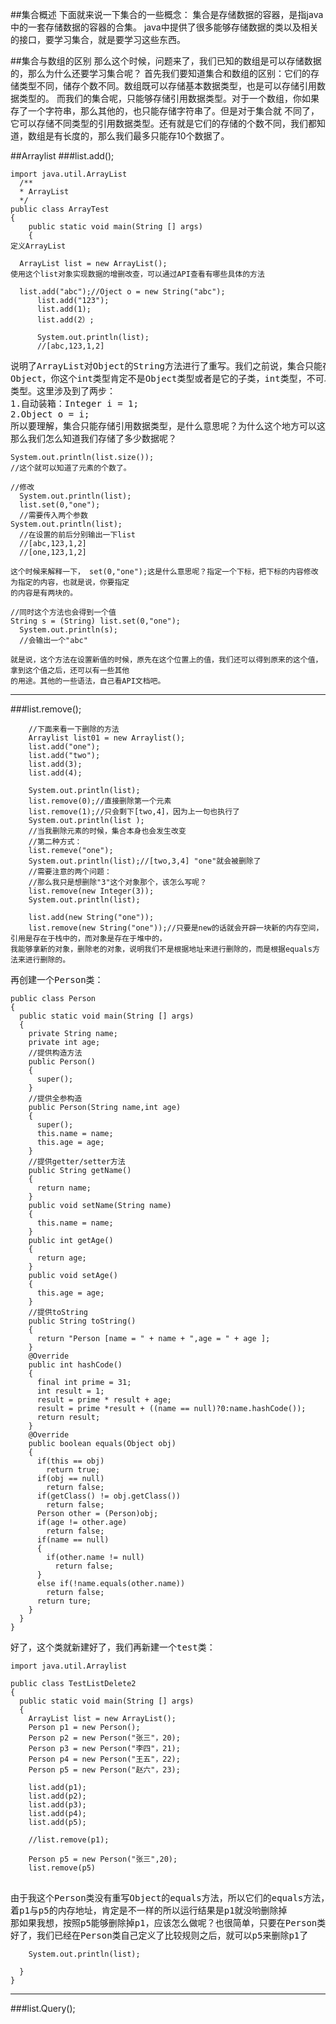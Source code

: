 ##集合概述
	下面就来说一下集合的一些概念：
	集合是存储数据的容器，是指java中的一套存储数据的容器的合集。
	java中提供了很多能够存储数据的类以及相关的接口，要学习集合，就是要学习这些东西。
	
##集合与数组的区别
	那么这个时候，问题来了，我们已知的数组是可以存储数据的，那么为什么还要学习集合呢？
	首先我们要知道集合和数组的区别：它们的存储类型不同，储存个数不同。数组既可以存储基本数据类型，也是可以存储引用数据类型的。
  而我们的集合呢，只能够存储引用数据类型。对于一个数组，你如果存了一个字符串，那么其他的，也只能存储字符串了。但是对于集合就
  不同了，它可以存储不同类型的引用数据类型。还有就是它们的存储的个数不同，我们都知道，数组是有长度的，那么我们最多只能存10个数据了。


##Arraylist
###list.add();

    import java.util.ArrayList
      /**
      * ArrayList
      */
    public class ArrayTest
    {
        public static void main(String [] args)
        {
    定义ArrayList

      ArrayList list = new ArrayList();
    使用这个list对象实现数据的增删改查，可以通过API查看有哪些具体的方法

      list.add("abc");//Oject o = new String("abc");
          list.add("123");
          list.add(1);
          list.add(2）;

          System.out.println(list);
          //[abc,123,1,2]

<pre>
说明了ArrayList对Object的String方法进行了重写。我们之前说，集合只能存储引用数据类型，那个add方法呢，要的数据类型是
Object，你这个int类型肯定不是Object类型或者是它的子类，int类型，不可以称之为类，它只是基本数据类型，类都是引用数据
类型。这里涉及到了两步：
1.自动装箱：Integer i = 1;
2.Object o = i;
所以要理解，集合只能存储引用数据类型，是什么意思呢？为什么这个地方可以这样来写list.add(1);就是发生了上面的两步。
那么我们怎么知道我们存储了多少数据呢？
</pre>

    System.out.println(list.size());
    //这个就可以知道了元素的个数了。

    //修改
      System.out.println(list);
      list.set(0,"one");
      //需要传入两个参数
    System.out.println(list);
      //在设置的前后分别输出一下list
      //[abc,123,1,2]
      //[one,123,1,2]

    这个时候来解释一下， set(0,"one");这是什么意思呢？指定一个下标，把下标的内容修改为指定的内容，也就是说，你要指定
    的内容是有两块的。

    //同时这个方法也会得到一个值
    String s = (String) list.set(0,"one");
      System.out.println(s);
      //会输出一个"abc"

    就是说，这个方法在设置新值的时候，原先在这个位置上的值，我们还可以得到原来的这个值，拿到这个值之后，还可以有一些其他
    的用途。其他的一些语法，自己看API文档吧。

***
###list.remove();

		//下面来看一下删除的方法
	    Arraylist list01 = new Arraylist();
	    list.add("one");
	    list.add("two");
	    list.add(3);
	    list.add(4);
	    
	    System.out.println(list);
	    list.remove(0);//直接删除第一个元素
	    list.remove(1);//只会剩下[two,4]，因为上一句也执行了
	    System.out.println(list );
	    //当我删除元素的时候，集合本身也会发生改变
		//第二种方式：
		list.remeve("one");
		System.out.println(list);//[two,3,4] "one"就会被删除了
		//需要注意的两个问题：
		//那么我只是想删除"3"这个对象那个，该怎么写呢？
		list.remove(new Integer(3));
		System.out.println(list);

		list.add(new String("one"));
		list.remove(new String("one"));//只要是new的话就会开辟一块新的内存空间，引用是存在于栈中的，而对象是存在于堆中的，
    我能够拿新的对象，删除老的对象，说明我们不是根据地址来进行删除的，而是根据equals方法来进行删除的。

<pre>
再创建一个Person类：
</pre>

    public class Person
    {
      public static void main(String [] args)
      {
        private String name;
        private int age;	
        //提供构造方法
        public Person()
        {
          super();
        }
        //提供全参构造
        public Person(String name,int age)
        {	
          super();
          this.name = name;
          this.age = age;
        }
        //提供getter/setter方法
        public String getName()
        {
          return name;
        }
        public void setName(String name)
        {
          this.name = name;
        }
        public int getAge()
        {
          return age;
        }
        public void setAge()
        {
          this.age = age;
        }
        //提供toString
        public String toString()
        {
          return "Person [name = " + name + ",age = " + age ];
        }
        @Override
        public int hashCode()
        {
          final int prime = 31;
          int result = 1;
          result = prime * result + age;
          result = prime *result + ((name == null)?0:name.hashCode());
          return result;
        }
        @Override
        public boolean equals(Object obj)
        {
          if(this == obj)
            return true;
          if(obj == null)
            return false;
          if(getClass() != obj.getClass())
            return false;
          Person other = (Person)obj;
          if(age != other.age)
            return false;
          if(name == null)
          {
            if(other.name != null)
              return false;
          }
          else if(!name.equals(other.name))
            return false;
          return ture;
        }
      }
    }
	
<pre>
好了，这个类就新建好了，我们再新建一个test类：
</pre>

    import java.util.Arraylist

    public class TestListDelete2
    {
      public static void main(String [] args)
      {
        ArrayList list = new ArrayList();
        Person p1 = new Person();
        Person p2 = new Person("张三"，20);
        Person p3 = new Person("李四"，21);
        Person p4 = new Person("王五"，22);
        Person p5 = new Person("赵六"，23);

        list.add(p1);
        list.add(p2);
        list.add(p3);
        list.add(p4);
        list.add(p5);

        //list.remove(p1);

        Person p5 = new Person("张三",20);
        list.remove(p5)
        
<pre> 
由于我这个Person类没有重写Object的equals方法，所以它们的equals方法，比较的，实际上还是内存地址的比较，也就意味
着p1与p5的内存地址，肯定是不一样的所以运行结果是p1就没哟删除掉
那如果我想，按照p5能够删除掉p1，应该怎么做呢？也很简单，只要在Person类里提供equals方法，就可以了（见Person类）
好了，我们已经在Person类自己定义了比较规则之后，就可以p5来删除p1了
</pre>
        System.out.println(list);

      }
    }
    
***    
###list.Query();
 
